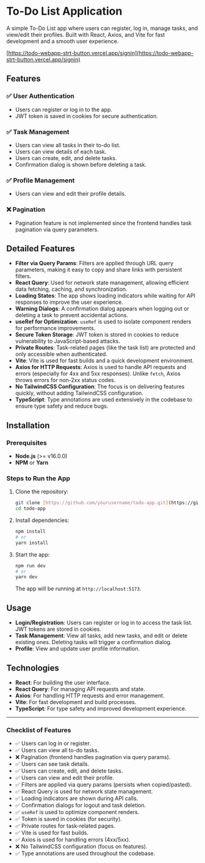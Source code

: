 # To-Do List Application

A simple To-Do List app where users can register, log in, manage tasks, and view/edit their profiles. Built with React, Axios, and Vite for fast development and a smooth user experience.

[https://todo-webapp-strt-button.vercel.app/signin](https://todo-webapp-strt-button.vercel.app/signin)


## Features

### ✅ **User Authentication**
- Users can register or log in to the app.
- JWT token is saved in cookies for secure authentication.

### ✅ **Task Management**
- Users can view all tasks in their to-do list.
- Users can view details of each task.
- Users can create, edit, and delete tasks.
- Confirmation dialog is shown before deleting a task.

### ✅ **Profile Management**
- Users can view and edit their profile details.

### ❌ **Pagination**
- Pagination feature is not implemented since the frontend handles task pagination via query parameters.

## Detailed Features

- **Filter via Query Params**: Filters are applied through URL query parameters, making it easy to copy and share links with persistent filters.
- **React Query**: Used for network state management, allowing efficient data fetching, caching, and synchronization.
- **Loading States**: The app shows loading indicators while waiting for API responses to improve the user experience.
- **Warning Dialogs**: A confirmation dialog appears when logging out or deleting a task to prevent accidental actions.
- **useRef for Optimization**: `useRef` is used to isolate component renders for performance improvements.
- **Secure Token Storage**: JWT token is stored in cookies to reduce vulnerability to JavaScript-based attacks.
- **Private Routes**: Task-related pages (like the task list) are protected and only accessible when authenticated.
- **Vite**: Vite is used for fast builds and a quick development environment.
- **Axios for HTTP Requests**: Axios is used to handle API requests and errors (especially for 4xx and 5xx responses). Unlike `fetch`, Axios throws errors for non-2xx status codes.
- **No TailwindCSS Configuration**: The focus is on delivering features quickly, without adding TailwindCSS configuration.
- **TypeScript**: Type annotations are used extensively in the codebase to ensure type safety and reduce bugs.

## Installation

### Prerequisites

- **Node.js** (>= v16.0.0)
- **NPM** or **Yarn**

### Steps to Run the App

1. Clone the repository:

   ```bash
   git clone [https://github.com/yourusername/todo-app.git](https://github.com/ferdylimmm9/todo-webapp-strt-button.git)
   cd todo-app
   ```

2. Install dependencies:

   ```bash
   npm install
   # or
   yarn install
   ```

3. Start the app:

   ```bash
   npm run dev
   # or
   yarn dev
   ```

   The app will be running at `http://localhost:5173`.

## Usage

- **Login/Registration**: Users can register or log in to access the task list. JWT tokens are stored in cookies.
- **Task Management**: View all tasks, add new tasks, and edit or delete existing ones. Deleting tasks will trigger a confirmation dialog.
- **Profile**: View and update user profile information.

## Technologies

- **React**: For building the user interface.
- **React Query**: For managing API requests and state.
- **Axios**: For handling HTTP requests and error management.
- **Vite**: For fast development and build processes.
- **TypeScript**: For type safety and improved development experience.

---

### Checklist of Features

- ✅ Users can log in or register.
- ✅ Users can view all to-do tasks.
- ❌ Pagination (frontend handles pagination via query params).
- ✅ Users can see task details.
- ✅ Users can create, edit, and delete tasks.
- ✅ Users can view and edit their profile.
- ✅ Filters are applied via query params (persists when copied/pasted).
- ✅ React Query is used for network state management.
- ✅ Loading indicators are shown during API calls.
- ✅ Confirmation dialogs for logout and task deletion.
- ✅ `useRef` is used to optimize component renders.
- ✅ Token is saved in cookies (for security).
- ✅ Private routes for task-related pages.
- ✅ Vite is used for fast builds.
- ✅ Axios is used for handling errors (4xx/5xx).
- ❌ No TailwindCSS configuration (focus on features).
- ✅ Type annotations are used throughout the codebase.
